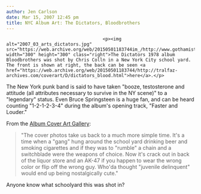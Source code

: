 ```yaml
---
author: Jen Carlson
date: Mar 15, 2007 12:45 pm
title: NYC Album Art: The Dictators, Bloodbrothers
---
```


	
										<p><img alt="2007_03_arts_dictators.jpg" src="https://web.archive.org/web/20150501183744im_/http://www.gothamist.com/attachments/arts_jen/2007_03_arts_dictators.jpg" width="300" height="300" class="right">The Dictators 1978 album Bloodbrothers was shot by Chris Colln in a New York City school yard. The front is shown at right, the back can be seen <a href="https://web.archive.org/web/20150501183744/http://tralfaz-archives.com/coverart/D/dictators_blood.html">here</a>.</p>

<p>The New York punk band is said to have taken &quot;booze, testosterone and attitude (all attributes necessary to survive in the NY scene)&quot; to a &quot;legendary&quot; status. Even Bruce Springsteen is a huge fan, and can be heard counting &quot;1-2-1-2-3-4&quot; during the album&apos;s opening track, &quot;Faster and Louder.&quot;</p>

<p>From the <a href="https://web.archive.org/web/20150501183744/http://tralfaz-archives.com/coverart/D/dictators_blood.html">Album Cover Art Gallery</a>: </p>

<blockquote>&quot;The cover photos take us back to a much more simple time. It&apos;s a time when a &quot;gang&quot; hung around the school yard drinking beer and smoking cigarettes and if they was to &quot;rumble&quot; a chain and a switchblade were the weapons of choice. Now it&apos;s crack out in back of the liquor store and an AK-47 if you happen to wear the wrong color or flip off the wrong guy. Who&apos;da thought &quot;juvenile delinquent&quot; would end up being nostalgically cute.&quot;</blockquote>

<p>Anyone know what schoolyard this was shot in? </p>					
										
									
				